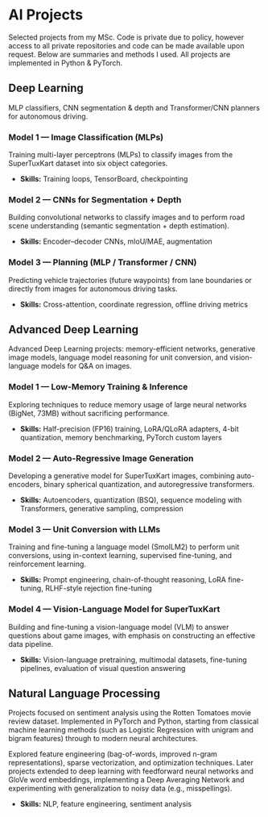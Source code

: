 # AI Projects

Selected projects from my MSc. 
Code is private due to policy, however access to all private repositories and code can be made available upon request. Below are summaries and methods I used. 
All projects are implemented in Python & PyTorch.

## Deep Learning
MLP classifiers, CNN segmentation & depth and Transformer/CNN planners for autonomous driving.

### Model 1 — Image Classification (MLPs)
Training multi-layer perceptrons (MLPs) to classify images from the SuperTuxKart dataset into six object categories.  
- **Skills:** Training loops, TensorBoard, checkpointing  

### Model 2 — CNNs for Segmentation + Depth
Building convolutional networks to classify images and to perform road scene understanding (semantic segmentation + depth estimation).  
- **Skills:** Encoder–decoder CNNs, mIoU/MAE, augmentation  

### Model 3 — Planning (MLP / Transformer / CNN)
Predicting vehicle trajectories (future waypoints) from lane boundaries or directly from images for autonomous driving tasks.  
- **Skills:** Cross-attention, coordinate regression, offline driving metrics  


## Advanced Deep Learning
Advanced Deep Learning projects: memory-efficient networks, generative image models, language model reasoning for unit conversion, and vision-language models for Q&A on images.

### Model 1 — Low-Memory Training & Inference
Exploring techniques to reduce memory usage of large neural networks (BigNet, 73MB) without sacrificing performance.  
- **Skills:** Half-precision (FP16) training, LoRA/QLoRA adapters, 4-bit quantization, memory benchmarking, PyTorch custom layers  

### Model 2 — Auto-Regressive Image Generation
Developing a generative model for SuperTuxKart images, combining auto-encoders, binary spherical quantization, and autoregressive transformers.  
- **Skills:** Autoencoders, quantization (BSQ), sequence modeling with Transformers, generative sampling, compression  

### Model 3 — Unit Conversion with LLMs
Training and fine-tuning a language model (SmolLM2) to perform unit conversions, using in-context learning, supervised fine-tuning, and reinforcement learning.  
- **Skills:** Prompt engineering, chain-of-thought reasoning, LoRA fine-tuning, RLHF-style rejection fine-tuning  

### Model 4 — Vision-Language Model for SuperTuxKart
Building and fine-tuning a vision-language model (VLM) to answer questions about game images, with emphasis on constructing an effective data pipeline.  
- **Skills:** Vision-language pretraining, multimodal datasets, fine-tuning pipelines, evaluation of visual question answering  

## Natural Language Processing
Projects focused on sentiment analysis using the Rotten Tomatoes movie review dataset. Implemented in PyTorch and Python, starting from classical machine learning methods (such as Logistic Regression with unigram and bigram features) through to modern neural architectures.

Explored feature engineering (bag-of-words, improved n-gram representations), sparse vectorization, and optimization techniques. Later projects extended to deep learning with feedforward neural networks and GloVe word embeddings, implementing a Deep Averaging Network and experimenting with generalization to noisy data (e.g., misspellings).
- **Skills:** NLP, feature engineering, sentiment analysis  


